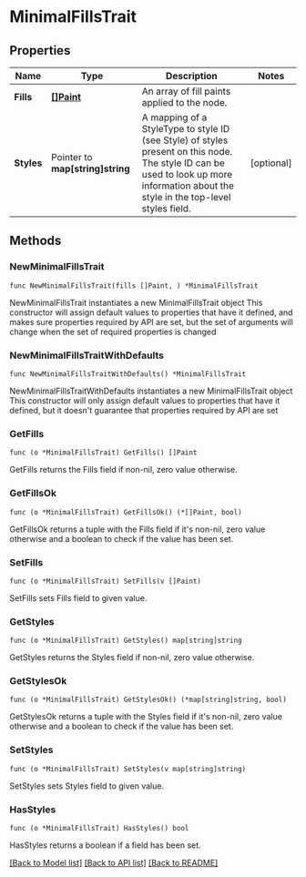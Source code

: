 # MinimalFillsTrait

## Properties

Name | Type | Description | Notes
------------ | ------------- | ------------- | -------------
**Fills** | [**[]Paint**](Paint.md) | An array of fill paints applied to the node. | 
**Styles** | Pointer to **map[string]string** | A mapping of a StyleType to style ID (see Style) of styles present on this node. The style ID can be used to look up more information about the style in the top-level styles field. | [optional] 

## Methods

### NewMinimalFillsTrait

`func NewMinimalFillsTrait(fills []Paint, ) *MinimalFillsTrait`

NewMinimalFillsTrait instantiates a new MinimalFillsTrait object
This constructor will assign default values to properties that have it defined,
and makes sure properties required by API are set, but the set of arguments
will change when the set of required properties is changed

### NewMinimalFillsTraitWithDefaults

`func NewMinimalFillsTraitWithDefaults() *MinimalFillsTrait`

NewMinimalFillsTraitWithDefaults instantiates a new MinimalFillsTrait object
This constructor will only assign default values to properties that have it defined,
but it doesn't guarantee that properties required by API are set

### GetFills

`func (o *MinimalFillsTrait) GetFills() []Paint`

GetFills returns the Fills field if non-nil, zero value otherwise.

### GetFillsOk

`func (o *MinimalFillsTrait) GetFillsOk() (*[]Paint, bool)`

GetFillsOk returns a tuple with the Fills field if it's non-nil, zero value otherwise
and a boolean to check if the value has been set.

### SetFills

`func (o *MinimalFillsTrait) SetFills(v []Paint)`

SetFills sets Fills field to given value.


### GetStyles

`func (o *MinimalFillsTrait) GetStyles() map[string]string`

GetStyles returns the Styles field if non-nil, zero value otherwise.

### GetStylesOk

`func (o *MinimalFillsTrait) GetStylesOk() (*map[string]string, bool)`

GetStylesOk returns a tuple with the Styles field if it's non-nil, zero value otherwise
and a boolean to check if the value has been set.

### SetStyles

`func (o *MinimalFillsTrait) SetStyles(v map[string]string)`

SetStyles sets Styles field to given value.

### HasStyles

`func (o *MinimalFillsTrait) HasStyles() bool`

HasStyles returns a boolean if a field has been set.


[[Back to Model list]](../README.md#documentation-for-models) [[Back to API list]](../README.md#documentation-for-api-endpoints) [[Back to README]](../README.md)


